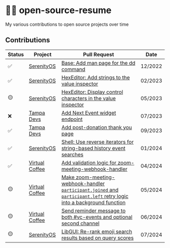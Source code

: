 # 👨‍💻 open-source-resume

My various contributions to open source projects over time

## Contributions

| Status | Project                                                             | Pull Request                                                                                                                                                               | Date    |
|--------|---------------------------------------------------------------------|------------------------------------------------------------------------------------------------------|---------|
| ✅     | [SerenityOS](https://github.com/SerenityOS/serenity)                | [Base: Add man page for the dd command](https://github.com/SerenityOS/serenity/pull/16472)                                                                                 | 12/2022 |
| ✅     | [SerenityOS](https://github.com/SerenityOS/serenity)                | [HexEditor: Add strings to the value inspector](https://github.com/SerenityOS/serenity/pull/16979)                                                                         | 02/2023 |
| 🟡     | [SerenityOS](https://github.com/SerenityOS/serenity)                | [HexEditor: Display control characters in the value inspector](https://github.com/SerenityOS/serenity/pull/17488)                                                          | 05/2023 |
| ❌     | [Tampa Devs](https://github.com/TampaDevs/events.api.tampa.dev)     | [Add Next Event widget endpoint](https://github.com/TampaDevs/events.api.tampa.dev/pull/6)                                                                                 | 07/2023 |
| ✅     | [Tampa Devs](https://github.com/TampaDevs/tampadevs)                | [Add post-donation thank you page](https://github.com/TampaDevs/tampadevs/pull/119)                                                                                        | 09/2023 |
| ✅     | [SerenityOS](https://github.com/SerenityOS/serenity)                | [Shell: Use reverse iterators for string-based history event searches](https://github.com/SerenityOS/serenity/pull/22904)                                                  | 01/2024 |
| ✅     | [Virtual Coffee](https://github.com/Virtual-Coffee/webhooks)        | [Add validation logic for zoom-meeting-webhook-handler](https://github.com/Virtual-Coffee/webhooks/pull/19)                                                                | 04/2024 |
| 🟡     | [Virtual Coffee](https://github.com/Virtual-Coffee/webhooks)        | [Make zoom-meeting-webhook-handler `participant.joined` and `participant.left` retry logic into a background function](https://github.com/Virtual-Coffee/webhooks/pull/21) | 05/2024 |
| 🟡     | [Virtual Coffee](https://github.com/Virtual-Coffee/webhooks)        | [Send reminder message to both #vc-events and optional second channel](https://github.com/Virtual-Coffee/webhooks/pull/24)                                                 | 06/2024 |
| 🟡     | [SerenityOS](https://github.com/SerenityOS/serenity)                | [LibGUI: Re-rank emoji search results based on query scores](https://github.com/SerenityOS/serenity/pull/24644)                                                            | 07/2024 |

